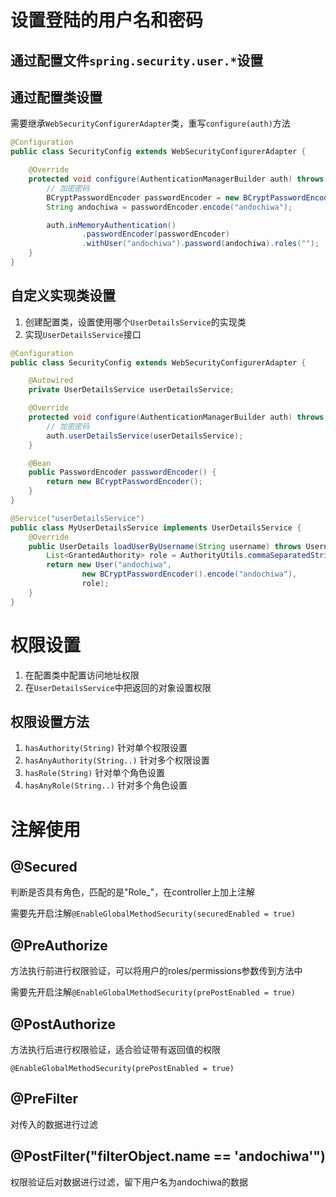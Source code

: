 # 设置登陆的用户名和密码

## 通过配置文件`spring.security.user.*`设置

## 通过配置类设置

需要继承`WebSecurityConfigurerAdapter`类，重写`configure(auth)`方法

```java
@Configuration
public class SecurityConfig extends WebSecurityConfigurerAdapter {

    @Override
    protected void configure(AuthenticationManagerBuilder auth) throws Exception {
        // 加密密码
        BCryptPasswordEncoder passwordEncoder = new BCryptPasswordEncoder();
        String andochiwa = passwordEncoder.encode("andochiwa");

        auth.inMemoryAuthentication()
                .passwordEncoder(passwordEncoder)
                .withUser("andochiwa").password(andochiwa).roles("");
    }
}
```

## 自定义实现类设置

1. 创建配置类，设置使用哪个`UserDetailsService`的实现类
2. 实现`UserDetailsService`接口

```java
@Configuration
public class SecurityConfig extends WebSecurityConfigurerAdapter {

    @Autowired
    private UserDetailsService userDetailsService;

    @Override
    protected void configure(AuthenticationManagerBuilder auth) throws Exception {
        // 加密密码
        auth.userDetailsService(userDetailsService);
    }

    @Bean
    public PasswordEncoder passwordEncoder() {
        return new BCryptPasswordEncoder();
    }
}
```

```java
@Service("userDetailsService")
public class MyUserDetailsService implements UserDetailsService {
    @Override
    public UserDetails loadUserByUsername(String username) throws UsernameNotFoundException {
        List<GrantedAuthority> role = AuthorityUtils.commaSeparatedStringToAuthorityList("role");
        return new User("andochiwa",
                new BCryptPasswordEncoder().encode("andochiwa"),
                role);
    }
}
```

# 权限设置

1. 在配置类中配置访问地址权限
2. 在`UserDetailsService`中把返回的对象设置权限

## 权限设置方法

1. `hasAuthority(String)` 针对单个权限设置
2. `hasAnyAuthority(String..)` 针对多个权限设置
3. `hasRole(String)` 针对单个角色设置
4. `hasAnyRole(String..)` 针对多个角色设置

# 注解使用

## @Secured

判断是否具有角色，匹配的是"Role_"，在controller上加上注解

需要先开启注解`@EnableGlobalMethodSecurity(securedEnabled = true)`

## @PreAuthorize

方法执行前进行权限验证，可以将用户的roles/permissions参数传到方法中

需要先开启注解`@EnableGlobalMethodSecurity(prePostEnabled = true)`

## @PostAuthorize

方法执行后进行权限验证，适合验证带有返回值的权限

`@EnableGlobalMethodSecurity(prePostEnabled = true)`

## @PreFilter

对传入的数据进行过滤

## @PostFilter("filterObject.name == 'andochiwa'")

权限验证后对数据进行过滤，留下用户名为andochiwa的数据